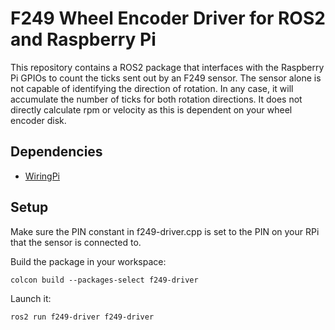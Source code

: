 
# F249 Wheel Encoder Driver for ROS2 and Raspberry Pi
This repository contains a ROS2 package that interfaces with the Raspberry Pi GPIOs to count the ticks sent out by an F249 sensor. The sensor alone is not capable of identifying the direction of rotation. In any case, it will accumulate the number of ticks for both rotation directions. It does not directly calculate rpm or velocity as this is dependent on your wheel encoder disk.

## Dependencies
-  [WiringPi](https://github.com/WiringPi/WiringPi/)

## Setup
Make sure the PIN constant in f249-driver.cpp is set to the PIN on your RPi that the sensor is connected to.

Build the package in your workspace:

    colcon build --packages-select f249-driver
    
Launch it:

    ros2 run f249-driver f249-driver
